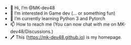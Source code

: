 - 👋 Hi, I’m @MK-dev48
- 👀 I’m interested in Game dev (... or something fun)
- 🌱 I’m currently learning Python 3 and Pytorch
- 📫 How to reach me (You can now chat with me on MK-dev48/Discussions.)
- 🖊 This (https://mk-dev48.github.io) is my homepage.

<!---
MK-dev48/MK-dev48 is a ✨ special ✨ repository because its `README.md` (this file) appears on your GitHub profile.
You can click the Preview link to take a look at your changes.
--->
